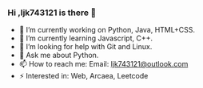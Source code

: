 ### Hi ,ljk743121 is there 👋

- 🔭 I’m currently working on Python, Java, HTML+CSS.
- 🌱 I’m currently learning Javascript, C++.
- 🤔 I’m looking for help with Git and Linux.
- 💬 Ask me about Python.
- 📫 How to reach me: Email: ljk743121@outlook.com
- ⚡ Interested in: Web, Arcaea, Leetcode
